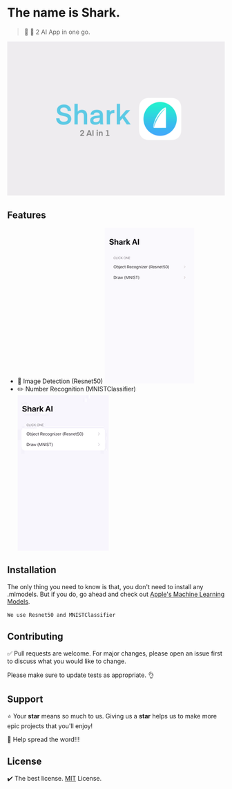 # The name is Shark. 

> 📱 🦈 2 AI App in one go. 


![](images/sharkPoster.jpg)

## Features
- 🌇 Image Detection (Resnet50) 
![](images/recognizer.gif)
- ✏️ Number Recognition (MNISTClassifier)
![](images/draw.gif)

## Installation
The only thing you need to know is that, you don't need to install any .mlmodels. But if you do, go ahead and check out [Apple's Machine Learning Models](https://developer.apple.com/machine-learning/models/).
```bash
We use Resnet50 and MNISTClassifier
```

## Contributing
✅ Pull requests are welcome. For major changes, please open an issue first to discuss what you would like to change.

Please make sure to update tests as appropriate. 👌

## Support
⭐️ Your **star** means so much to us. Giving us a **star** helps us to make more epic projects that you'll enjoy!

📢 Help spread the word!!!

## License
✔️ The best license. [MIT](https://github.com/jeremygautama/IOS-Ai/blob/master/LICENSE.md) License.
